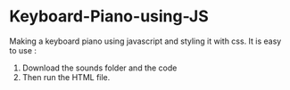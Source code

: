 # Keyboard-Piano-using-JS

Making a keyboard piano using javascript and styling it with css.
It is easy to use : 
1. Download the sounds folder and the code
2. Then run the HTML file.
